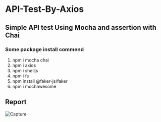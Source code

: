 # API-Test-By-Axios
## Simple API test Using Mocha and assertion with Chai

### Some package install commend
1. npm i mocha chai 
2. npm i axios
3. npm i shelljs
4. npm i fs 
5. npm install @faker-js/faker
6. npm i mochawesome

## Report
![Capture](https://user-images.githubusercontent.com/76769950/190867971-067c62ed-a78a-4733-b867-398048205a9b.PNG)
